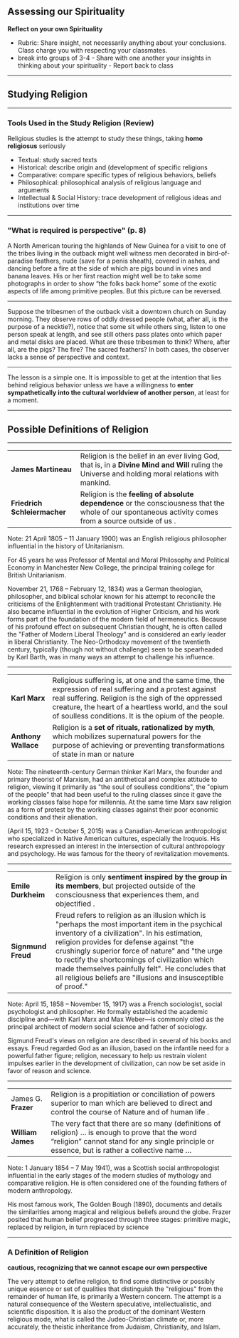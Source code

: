 
## Assessing our Spirituality ##

**Reflect on your own Spirituality**

   - Rubric: Share insight, not necessarily anything about your conclusions. Class charge you with respecting your classmates.
   - break into groups of 3-4
    - Share with one another your insights in thinking about your spirituality
    - Report back to class

---

## Studying Religion ##

---

### Tools Used in the Study Religion (Review) ###

Religious studies is the attempt to study these things, taking **homo religiosus** seriously

-   Textual: study sacred texts
-   Historical: describe origin and (development of specific religions
-   Comparative: compare specific types of religious behaviors, beliefs
-   Philosophical: philosophical analysis of religious language and arguments
-   Intellectual & Social History: trace development of religious ideas and institutions over time

---

### "What is required is perspective" (p. 8) ###

A North American touring the highlands of New Guinea for a visit to one of the tribes living in the outback might well witness men decorated in bird-of-paradise feathers, nude (save for a penis sheath), covered in ashes, and dancing before a fire at the side of which are pigs bound in vines and banana leaves. His or her first reaction might well be to take some photographs in order to show “the folks back home” some of the exotic aspects of life among primitive peoples. But this picture can be reversed.

---



Suppose the tribesmen of the outback visit a downtown church on Sunday morning. They observe rows of oddly dressed people (what, after all, is the purpose of a necktie?), notice that some sit while others sing, listen to one person speak at length, and see still others pass plates onto which paper and metal disks are placed. What are these tribesmen to think? Where, after all, are the pigs? The fire? The sacred feathers? In both cases, the observer lacks a sense of perspective and context.

---



The lesson is a simple one. It is impossible to get at the intention that lies behind religious behavior unless we have a willingness to **enter sympathetically into the cultural worldview of another person**, at least for a moment.

---

## Possible Definitions of Religion ##

---

|    |     |
|----|----|
| **James Martineau**          | Religion is the belief in an ever living God, that is, in a **Divine Mind and Will** ruling the Universe and holding moral relations with mankind.     |
| **Friedrich Schleiermacher** | Religion is the **feeling of absolute dependence** or the consciousness that the whole of our spontaneous activity comes from a source outside of us . |


Note:
21 April 1805 – 11 January 1900) was an English religious philosopher influential in the history of Unitarianism.

For 45 years he was Professor of Mental and Moral Philosophy and Political Economy in Manchester New College, the principal training college for British Unitarianism.

November 21, 1768 – February 12, 1834) was a German theologian, philosopher, and biblical scholar known for his attempt to reconcile the criticisms of the Enlightenment with traditional Protestant Christianity. He also became influential in the evolution of Higher Criticism, and his work forms part of the foundation of the modern field of hermeneutics. Because of his profound effect on subsequent Christian thought, he is often called the "Father of Modern Liberal Theology" and is considered an early leader in liberal Christianity. The Neo-Orthodoxy movement of the twentieth century, typically (though not without challenge) seen to be spearheaded by Karl Barth, was in many ways an attempt to challenge his influence.


---

|    |         |
|----|---------|
|**Karl Marx**| Religious suffering is, at one and the same time, the expression of real suffering and a protest against real suffering. Religion is the sigh of the oppressed creature, the heart of a heartless world, and the soul of soulless conditions. It is the opium of the people. |
| **Anthony Wallace**|  Religion is a **set of rituals, rationalized by myth**, which mobilizes supernatural powers for the purpose of achieving or preventing transformations of state in man or nature  |


Note:
The nineteenth-century German thinker Karl Marx, the founder and primary theorist of Marxism, had an antithetical and complex attitude to religion, viewing it primarily as "the soul of soulless conditions", the "opium of the people" that had been useful to the ruling classes since it gave the working classes false hope for millennia. At the same time Marx saw religion as a form of protest by the working classes against their poor economic conditions and their alienation.

(April 15, 1923 - October 5, 2015) was a Canadian-American anthropologist who specialized in Native American cultures, especially the Iroquois. His research expressed an interest in the intersection of cultural anthropology and psychology. He was famous for the theory of revitalization movements.


---

|    |     |
|----|----|
| **Emile Durkheim** | Religion is only  **sentiment inspired by the group in its members**, but projected outside of the consciousness that experiences them, and objectified . |
| **Signmund Freud** | Freud refers to religion as an illusion which is "perhaps the most important item in the psychical inventory of a civilization". In his estimation, religion provides for defense against "the crushingly superior force of nature" and "the urge to rectify the shortcomings of civilization which made themselves painfully felt". He concludes that all religious beliefs are "illusions and insusceptible of proof." |


Note: 
April 15, 1858 – November 15, 1917) was a French sociologist, social psychologist and philosopher. He formally established the academic discipline and—with Karl Marx and Max Weber—is commonly cited as the principal architect of modern social science and father of sociology.

Sigmund Freud's views on religion are described in several of his books and essays. Freud regarded God as an illusion, based on the infantile need for a powerful father figure; religion, necessary to help us restrain violent impulses earlier in the development of civilization, can now be set aside in favor of reason and science.


---

|    |     |
|----|----|
| James G. **Frazer** | Religion is a propitiation or conciliation of powers superior to man which are believed to direct and control the course of Nature and of human life .                                           |
| **William James**   | The very fact that there are so many (definitions of religion) … is enough to prove that the word “religion” cannot stand for any single principle or essence, but is rather a collective name … |




Note: 
1 January 1854 – 7 May 1941), was a Scottish social anthropologist influential in the early stages of the modern studies of mythology and comparative religion. He is often considered one of the founding fathers of modern anthropology.

His most famous work, The Golden Bough (1890), documents and details the similarities among magical and religious beliefs around the globe. Frazer posited that human belief progressed through three stages: primitive magic, replaced by religion, in turn replaced by science


---


### A Definition of Religion ###

**cautious, recognizing that we cannot escape our own perspective** 

The very attempt to define religion, to find some distinctive or possibly unique essence or set of qualities that distinguish the "religious" from the remainder of human life, is primarily a Western concern. The attempt is a natural consequence of the Western speculative, intellectualistic, and scientific disposition. It is also the product of the dominant Western religious mode, what is called the Judeo-Christian climate or, more accurately, the theistic inheritance from Judaism, Christianity, and Islam.




